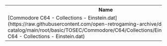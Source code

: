 <table>
<tr><th>Name</th><th>Size</th></tr>
<tr><td>[Commodore C64 - Collections - Einstein.dat](https://raw.githubusercontent.com/open-retrogaming-archive/dat-catalog/main/root/basic/TOSEC/Commodore/C64/Collections/Einstein/Commodore C64 - Collections - Einstein.dat)</td><td>958587</td></tr>
</table>
